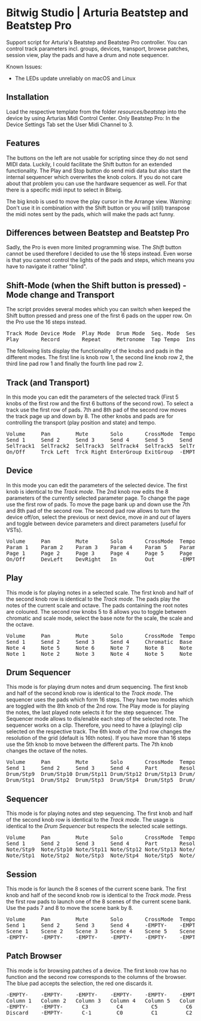 # Bitwig Studio | Arturia Beatstep and Beatstep Pro

Support script for Arturia's Beatstep and Beatstep Pro controller. You can control track parameters incl. groups, devices, transport, browse patches, session view, play the pads and have a drum and note sequencer.

Known Issues:
- The LEDs update unreliably on macOS and Linux

## Installation

Load the respective template from the folder _resources/beatstep_ into the device by using Arturias Midi Control Center.
Only Beatstep Pro: In the Device Settings Tab set the User Midi Channel to 3.

## Features

The buttons on the left are not usable for scripting since they do not send MIDI data. Luckily, I could facilitate the Shift button for an extended functionality.
The Play and Stop button do send midi data but also start the internal sequencer which overwrites the knob colors.
If you do not care about that problem you can use the hardware sequencer as well. For that there is a specific midi input to select in Bitwig.

The big knob is used to move the play cursor in the Arrange view.
Warning: Don't use it in combination with the Shift button or you will (still) transpose the midi notes sent by the pads, which will make the pads act funny.

## Differences between Beatstep and Beatstep Pro

Sadly, the Pro is even more limited programming wise. The _Shift_ button cannot be used therefore I decided to use the 16 steps instead.
Even worse is that you cannot control the lights of the pads and steps, which means you have to navigate it rather "blind".

## Shift-Mode (when the Shift button is pressed) - Mode change and Transport

The script provides several modes which you can switch when keeped the Shift button pressed and press one of the first 6 pads on the upper row.
On the Pro use the 16 steps instead.

<pre>Track Mode Device Mode  Play Mode  Drum Mode  Seq. Mode  Session Mode        -EMPTY-            Open VST
Play       Record       Repeat     Metronome  Tap Tempo  Insert Dev. Before  Insert Dev. After  Browser</pre>

The following lists display the functionality of the knobs and pads in the different modes.
The first line is knob row 1, the second line knob row 2, the third line pad row 1 and finally the fourth line pad row 2.

## Track (and Transport)

In this mode you can edit the parameters of the selected track (First 5 knobs of the first row
and the first 6 buttons of the second row). To select a track use the first row of pads.
7th and 8th pad of the second row moves the track page up and down by 8.
The other knobs and pads are for controlling the transport (play position and state) and tempo.

<pre>Volume     Pan        Mute       Solo       CrossMode  Tempo      PlayCursr  MasterVol
Send 1     Send 2     Send 3     Send 4     Send 5     Send 6     -EMPTY-    Crossfade
SelTrack1  SelTrack2  SelTrack3  SelTrack4  SelTrack5  SelTrack6  SelTrack7  SelTrack8
On/Off     Trck Left  Trck Right EnterGroup ExitGroup  -EMPTY-    Bank Down  Bank Up</pre>

## Device

In this mode you can edit the parameters of the selected device.
The first knob is identical to the *Track mode*.
The 2nd knob row edits the 8 parameters of the currently selected parameter page.
To change the page use the first row of pads.
To move the page bank up and down use the 7th and 8th pad of the second row.
The second pad row allows to turn the device off/on, select the previous or next device,
move *in* and *out* of layers and toggle between device parameters and direct parameters (useful for VSTs).

<pre>Volume     Pan        Mute       Solo       CrossMode  Tempo      PlayCursr  MasterVol
Param 1    Param 2    Param 3    Param 4    Param 5    Param 6    Param 7    Param 8
Page 1     Page 2     Page 3     Page 4     Page 5     Page 6     Page 7     Page 8
On/Off     DevLeft    DevRight   In         Out        -EMPTY-    PageBnkDn  PageBnkUp</pre>

## Play

This mode is for playing notes in a selected scale. The first knob and half of the second knob row is identical to the *Track mode*. The pads play the notes of the current scale and octave. The pads containing the root notes are coloured. The second row knobs 5 to 8 allows you to toggle between chromatic and scale mode, select the base note for the scale, the scale and the octave.

<pre>Volume     Pan        Mute       Solo       CrossMode  Tempo      PlayCursr  MasterVol
Send 1     Send 2     Send 3     Send 4     Chromatic  Base Note  Scale      Octave
Note 4     Note 5     Note 6     Note 7     Note 8     Note 9     Note 10    Note 11
Note 1     Note 2     Note 3     Note 4     Note 5     Note 6     Note 7     Note 8</pre>

## Drum Sequencer

This mode is for playing drum notes and drum sequencing. The first knob and half of the second knob row is identical to the *Track mode*.
The sequencer uses the pads which form 16 steps. They have two modes which are toggled with the 8th knob of the 2nd row. The Play mode is for playing the notes, the last played note selects it for the step sequencer. The Sequencer mode allows to dis/enable each step of the 
selected note.
The sequencer works on a clip. Therefore, you need to have a (playing) clip selected on the respective track.
The 6th knob of the 2nd row changes the resolution of the grid (default is 16th notes). If you have more than 16 steps use the 5th knob to move between the different parts.
The 7th knob changes the octave of the notes.

<pre>Volume     Pan        Mute       Solo       CrossMode  Tempo      PlayCursr  MasterVol
Send 1     Send 2     Send 3     Send 4     Part       Resolution Up/Down    Play/Seq
Drum/Stp9  Drum/Stp10 Drum/Stp11 Drum/Stp12 Drum/Stp13 Drum/Stp14 Drum/Stp15 Drum/Stp16
Drum/Stp1  Drum/Stp2  Drum/Stp3  Drum/Stp4  Drum/Stp5  Drum/Stp6  Drum/Stp7  Drum/Stp8</pre>

## Sequencer

This mode is for playing notes and step sequencing. The first knob and half of the second knob row is identical to the *Track mode*.
The usage is identical to the *Drum Sequencer* but respects the selected scale settings.

<pre>Volume     Pan        Mute       Solo       CrossMode  Tempo      PlayCursr  MasterVol
Send 1     Send 2     Send 3     Send 4     Part       Resolution Up/Down    Play/Seq
Note/Stp9  Note/Stp10 Note/Stp11 Note/Stp12 Note/Stp13 Note/Stp14 Note/Stp15 Note/Stp16
Note/Stp1  Note/Stp2  Note/Stp3  Note/Stp4  Note/Stp5  Note/Stp6  Note/Stp7  Note/Stp8</pre>

## Session

This mode is for launch the 8 scenes of the current scene bank. The first knob and half of the second knob row is identical to the *Track mode*.
Press the first row pads to launch one of the 8 scenes of the current scene bank. Use the pads 7 and 8 to move the scene bank by 8.

<pre>Volume     Pan        Mute       Solo       CrossMode  Tempo      PlayCursr  MasterVol
Send 1     Send 2     Send 3     Send 4     -EMPTY-    -EMPTY-    -EMPTY-    -EMPTY-
Scene 1    Scene 2    Scene 3    Scene 4    Scene 5    Scene 6    Scene 7    Scene 8
-EMPTY-    -EMPTY-    -EMPTY-    -EMPTY-    -EMPTY-    -EMPTY-    SBankDown  SBankUp</pre>

## Patch Browser

This mode is for browsing patches of a device. The first knob row has no function and the second row corresponds to the columns of the browser. The blue pad accepts the selection, the red one discards it.

<pre>-EMPTY-    -EMPTY-    -EMPTY-    -EMPTY-    -EMPTY-    -EMPTY-    -EMPTY-    -EMPTY-
Column 1   Column 2   Column 3   Column 4   Column 5   Column 6   -EMPTY-    Patch
-EMPTY-    -EMPTY-      C3         C4         C5         C6       -EMPTY-    -EMPTY-
Discard    -EMPTY-      C-1        C0         C1         C2       -EMPTY-    Accept</pre>
